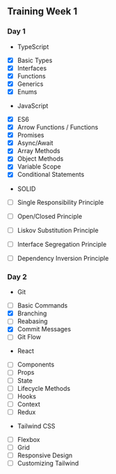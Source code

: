 ## Training Week 1
### Day 1
- TypeScript
- [x] Basic Types
- [x] Interfaces
- [x] Functions
- [x] Generics
- [x] Enums

- JavaScript
- [x] ES6
- [x] Arrow Functions / Functions
- [x] Promises
- [x] Async/Await
- [x] Array Methods 
- [x] Object Methods
- [x] Variable Scope
- [x] Conditional Statements

- SOLID
- [ ] Single Responsibility Principle
- [ ] Open/Closed Principle
- [ ] Liskov Substitution Principle    
- [ ] Interface Segregation Principle
- [ ] Dependency Inversion Principle


### Day 2
- Git 
- [ ] Basic Commands
- [x] Branching
- [ ] Reabasing
- [x] Commit Messages
- [ ] Git Flow 
- React
- [ ] Components
- [ ] Props
- [ ] State
- [ ] Lifecycle Methods
- [ ] Hooks
- [ ] Context
- [ ] Redux
- Tailwind CSS
- [ ] Flexbox
- [ ] Grid
- [ ] Responsive Design
- [ ] Customizing Tailwind